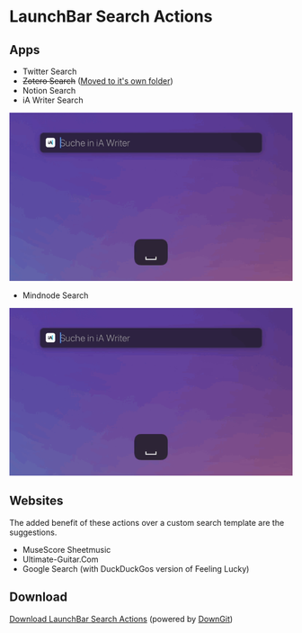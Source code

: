 # LaunchBar Search Actions


## Apps

- Twitter Search
- ~~Zotero Search~~ ([Moved to it's own folder](https://github.com/Ptujec/LaunchBar/tree/master/Zotero-Actions#readme))
- Notion Search
- iA Writer Search 

<img src="ias.gif" width="780"/> 

- Mindnode Search

<img src="ias.gif" width="780"/> 

## Websites

The added benefit of these actions over a custom search template are the suggestions.

- MuseScore Sheetmusic
- Ultimate-Guitar.Com
- Google Search (with DuckDuckGos version of Feeling Lucky)

## Download

[Download LaunchBar Search Actions](https://minhaskamal.github.io/DownGit/#/home?url=https://github.com/Ptujec/LaunchBar/tree/master/Search-Actions) (powered by [DownGit](https://github.com/MinhasKamal/DownGit))
